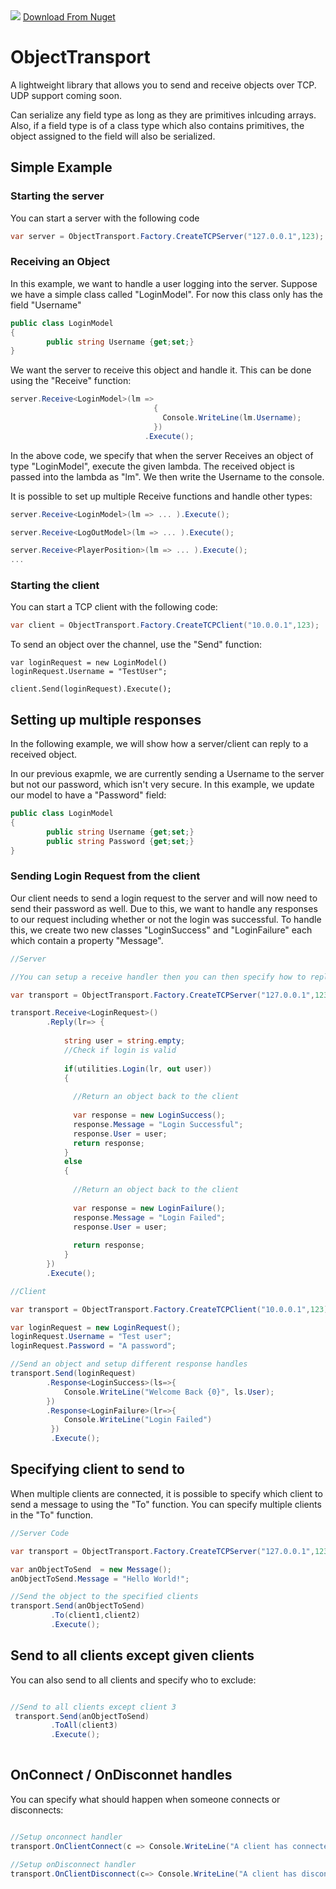 <img src="https://ci.appveyor.com/api/projects/status/bmq9qol3a49stp6u?svg=true" /> 
<a href="https://www.nuget.org/packages/ObjectTransport">Download From Nuget</a>

# ObjectTransport
A lightweight library that allows you to send and receive objects over TCP. UDP support coming soon.

Can serialize any field type as long as they are primitives inlcuding arrays. Also, if a field type is of a class type which also contains primitives, the object assigned to the field will also be serialized.

## Simple Example

### Starting the server

You can start a server with the following code

```csharp
var server = ObjectTransport.Factory.CreateTCPServer("127.0.0.1",123);

```
### Receiving an Object

In this example, we want to handle a user logging into the server. Suppose we have a simple class called "LoginModel". For now this class only has the field "Username"

```csharp
public class LoginModel
{
        public string Username {get;set;}        
}
```

We want the server to receive this object and handle it. This can be done using the "Receive" function:

```csharp
server.Receive<LoginModel>(lm => 
                                {
                                  Console.WriteLine(lm.Username);
                                })
                              .Execute();
```

In the above code, we specify that when the server Receives an object of type "LoginModel", execute the given lambda. The received object is passed into the lambda as "lm". We then write the Username to the console.

It is possible to set up multiple Receive functions and handle other types:

```csharp
server.Receive<LoginModel>(lm => ... ).Execute();

server.Receive<LogOutModel>(lm => ... ).Execute();

server.Receive<PlayerPosition>(lm => ... ).Execute();
...
```

### Starting the client

You can start a TCP client with the following code:

```csharp
var client = ObjectTransport.Factory.CreateTCPClient("10.0.0.1",123);
```

To send an object over the channel, use the "Send" function:

```
var loginRequest = new LoginModel()
loginRequest.Username = "TestUser";

client.Send(loginRequest).Execute();
```

## Setting up multiple responses

In the following example, we will show how a server/client can reply to a received object. 

In our previous exapmle, we are currently sending a Username to the server but not our password, which isn't very secure. In this example, we update our model to have a "Password" field:

```csharp
public class LoginModel
{
        public string Username {get;set;}        
        public string Password {get;set;}    
}
```

### Sending Login Request from the client

Our client needs to send a login request to the server and will now need to send their password as well. Due to this, we want to handle any responses to our request including whether or not the login was successful. To handle this, we create two new classes "LoginSuccess" and "LoginFailure" each which contain a property "Message".

```csharp
//Server

//You can setup a receive handler then you can then specify how to reply when the given object was received.

var transport = ObjectTransport.Factory.CreateTCPServer("127.0.0.1",123);

transport.Receive<LoginRequest>()
        .Reply(lr=> {
            
            string user = string.empty;
            //Check if login is valid
            
            if(utilities.Login(lr, out user))
            {
            
              //Return an object back to the client
              
              var response = new LoginSuccess();
              response.Message = "Login Successful";
              response.User = user;
              return response;
            }
            else
            {
            
              //Return an object back to the client
              
              var response = new LoginFailure();
              response.Message = "Login Failed";
              response.User = user;
              
              return response;
            }
        })
        .Execute();

//Client

var transport = ObjectTransport.Factory.CreateTCPClient("10.0.0.1",123);

var loginRequest = new LoginRequest();
loginRequest.Username = "Test user";
loginRequest.Password = "A password";

//Send an object and setup different response handles
transport.Send(loginRequest)
        .Response<LoginSuccess>(ls=>{
            Console.WriteLine("Welcome Back {0}", ls.User);
        })
        .Response<LoginFailure>(lr=>{
            Console.WriteLine("Login Failed")
         })
         .Execute();
```

## Specifying client to send to

When multiple clients are connected, it is possible to specify which client to send a message to using the "To" function. You can specify multiple clients in the "To" function.

```csharp
//Server Code

var transport = ObjectTransport.Factory.CreateTCPServer("127.0.0.1",123);

var anObjectToSend  = new Message();
anObjectToSend.Message = "Hello World!";

//Send the object to the specified clients
transport.Send(anObjectToSend)
         .To(client1,client2)
         .Execute();
```
## Send to all clients except given clients
You can also send to all clients and specify who to exclude:

```csharp

//Send to all clients except client 3
 transport.Send(anObjectToSend)
         .ToAll(client3)
         .Execute();
         
 ```
 
## OnConnect / OnDisconnet handles
 
 You can specify what should happen when someone connects or disconnects:
 
 ```csharp
 
 //Setup onconnect handler
 transport.OnClientConnect(c => Console.WriteLine("A client has connected with ip {0}",c.IPAddress));
 
 //Setup onDisconnect handler
 transport.OnClientDisconnect(c=> Console.WriteLine("A client has disconnected with ip {0}",c.IPAddress));

```
